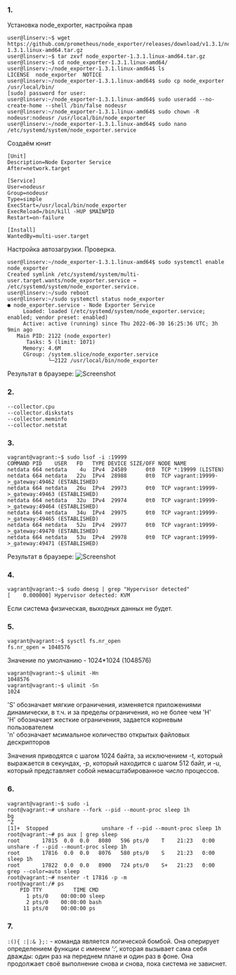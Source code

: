 ### 1.
Установка node_exporter, настройка прав

```
user@linserv:~$ wget https://github.com/prometheus/node_exporter/releases/download/v1.3.1/node_exporter-1.3.1.linux-amd64.tar.gz
user@linserv:~$ tar zxvf node_exporter-1.3.1.linux-amd64.tar.gz
user@linserv:~$ cd node_exporter-1.3.1.linux-amd64/
user@linserv:~/node_exporter-1.3.1.linux-amd64$ ls
LICENSE  node_exporter  NOTICE
user@linserv:~/node_exporter-1.3.1.linux-amd64$ sudo cp node_exporter /usr/local/bin/
[sudo] password for user:
user@linserv:~/node_exporter-1.3.1.linux-amd64$ sudo useradd --no-create-home --shell /bin/false nodeusr
user@linserv:~/node_exporter-1.3.1.linux-amd64$ sudo chown -R nodeusr:nodeusr /usr/local/bin/node_exporter
user@linserv:~/node_exporter-1.3.1.linux-amd64$ sudo nano /etc/systemd/system/node_exporter.service
```

Создаём юнит
```
[Unit]
Description=Node Exporter Service
After=network.target

[Service]
User=nodeusr
Group=nodeusr
Type=simple
ExecStart=/usr/local/bin/node_exporter
ExecReload=/bin/kill -HUP $MAINPID
Restart=on-failure

[Install]
WantedBy=multi-user.target
```

Настройка автозагрузки. Проверка.
```
user@linserv:~/node_exporter-1.3.1.linux-amd64$ sudo systemctl enable node_exporter
Created symlink /etc/systemd/system/multi-user.target.wants/node_exporter.service → /etc/systemd/system/node_exporter.service.
user@linserv:~/sudo reboot
user@linserv:~/sudo systemctl status node_exporter
● node_exporter.service - Node Exporter Service
     Loaded: loaded (/etc/systemd/system/node_exporter.service; enabled; vendor preset: enabled)
     Active: active (running) since Thu 2022-06-30 16:25:36 UTC; 3h 9min ago
   Main PID: 2122 (node_exporter)
      Tasks: 5 (limit: 1071)
     Memory: 4.6M
     CGroup: /system.slice/node_exporter.service
             └─2122 /usr/local/bin/node_exporter
```

Результат в браузере: ![Screenshot](https://github.com/ASlob/devops-netology/tree/main/images/screen.png)


### 2.
```
--collector.cpu
--collector.diskstats
--collector.meminfo
--collector.netstat
```


### 3.
```
vagrant@vagrant:~$ sudo lsof -i :19999
COMMAND PID    USER   FD   TYPE DEVICE SIZE/OFF NODE NAME
netdata 664 netdata    4u  IPv4  24589      0t0  TCP *:19999 (LISTEN)
netdata 664 netdata   22u  IPv4  28988      0t0  TCP vagrant:19999->_gateway:49462 (ESTABLISHED)
netdata 664 netdata   26u  IPv4  29973      0t0  TCP vagrant:19999->_gateway:49463 (ESTABLISHED)
netdata 664 netdata   32u  IPv4  29974      0t0  TCP vagrant:19999->_gateway:49464 (ESTABLISHED)
netdata 664 netdata   34u  IPv4  29975      0t0  TCP vagrant:19999->_gateway:49465 (ESTABLISHED)
netdata 664 netdata   52u  IPv4  29977      0t0  TCP vagrant:19999->_gateway:49470 (ESTABLISHED)
netdata 664 netdata   53u  IPv4  29978      0t0  TCP vagrant:19999->_gateway:49471 (ESTABLISHED)
```
Результат в браузере: ![Screenshot](https://github.com/ASlob/devops-netology/tree/main/images/screen2.png)


### 4.  
```
vagrant@vagrant:~$ sudo dmesg | grep "Hypervisor detected"
[    0.000000] Hypervisor detected: KVM
```
Если система физическая, выходных данных не будет.


### 5.  
```
vagrant@vagrant:~$ sysctl fs.nr_open
fs.nr_open = 1048576
```
Значение по умолчанию - 1024*1024 (1048576)

```
vagrant@vagrant:~$ ulimit -Hn
1048576
vagrant@vagrant:~$ ulimit -Sn
1024
```
'S' обозначает мягкие ограничения, изменяется приложениями динамически, в т.ч. и за пределы ограничения, но не более чем 'H'   
'H' обозначает жесткие ограничения, задается корневым пользователем   
'n' обозначает мсимальное количество открытых файловых дескрипторов   

Значения приводятся с шагом 1024 байта, за исключением -t, который выражается в секундах, -p, который находится с шагом 512 байт, и -u, который представляет собой немасштабированное число процессов.


### 6.  
```
vagrant@vagrant:~$ sudo -i
root@vagrant:~# unshare --fork --pid --mount-proc sleep 1h
bg
^Z
[1]+  Stopped                 unshare -f --pid --mount-proc sleep 1h
root@vagrant:~# ps aux | grep sleep
root       17815  0.0  0.0   8080   596 pts/0    T    21:23   0:00 unshare -f --pid --mount-proc sleep 1h
root       17816  0.0  0.0   8076   580 pts/0    S    21:23   0:00 sleep 1h
root       17822  0.0  0.0   8900   724 pts/0    S+   21:23   0:00 grep --color=auto sleep
root@vagrant:~# nsenter -t 17816 -p -m
root@vagrant:/# ps
    PID TTY          TIME CMD
      1 pts/0    00:00:00 sleep
      2 pts/0    00:00:00 bash
     11 pts/0    00:00:00 ps
```


### 7.
```:(){ :|:& };:``` - команда является логической бомбой. Она оперирует определением функции с именем ‘:‘, которая вызывает сама себя дважды: один раз на переднем плане и один раз в фоне. Она продолжает своё выполнение снова и снова, пока система не зависнет.


